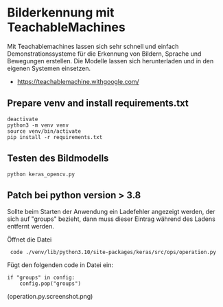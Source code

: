 # Bilderkennung mit TeachableMachines

Mit Teachablemachines lassen sich sehr schnell und einfach Demonstrationssysteme für die Erkennung von
Bildern, Sprache und Bewegungen erstellen. Die Modelle lassen sich herunterladen und in den eigenen Systemen einsetzen.


- https://teachablemachine.withgoogle.com/


## Prepare venv and install requirements.txt
```
deactivate
python3 -m venv venv
source venv/bin/activate
pip install -r requirements.txt

```

## Testen des Bildmodells


```
python keras_opencv.py

```


## Patch bei python version > 3.8

Sollte beim Starten der Anwendung ein Ladefehler angezeigt werden, der sich auf "groups" bezieht, dann muss dieser Eintrag während des Ladens
entfernt werden. 

Öffnet die Datei

```
 code ./venv/lib/python3.10/site-packages/keras/src/ops/operation.py

```
Fügt den folgenden code in Datei ein:

```
if "groups" in config:
    config.pop("groups")

```

(operation.py.screenshot.png)







